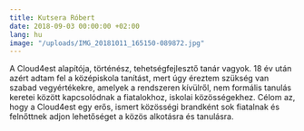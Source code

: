 ```yaml
---
title: Kutsera Róbert
date: 2018-09-03 00:00:00 +02:00
lang: hu
image: "/uploads/IMG_20181011_165150-089872.jpg"
---
```


A Cloud4est alapítója, történész, tehetségfejlesztő tanár vagyok. 18 év után azért adtam fel a középiskola tanítást, mert úgy éreztem szükség van szabad vegyértékekre, amelyek a rendszeren kívülről, nem formális tanulás keretei között kapcsolódnak a fiatalokhoz, iskolai közösségekhez. Célom az, hogy a Cloud4est egy erős, ismert közösségi brandként sok fiatalnak és felnőttnek adjon lehetőséget a közös alkotásra és tanulásra.  